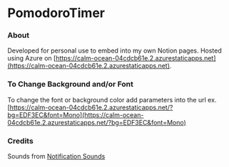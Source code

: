 # PomodoroTimer
### About
Developed for personal use to embed into my own Notion pages. Hosted using Azure on [https://calm-ocean-04cdcb61e.2.azurestaticapps.net](https://calm-ocean-04cdcb61e.2.azurestaticapps.net). 
### To Change Background and/or Font
To change the font or background color add parameters into the url ex. [https://calm-ocean-04cdcb61e.2.azurestaticapps.net/?bg=EDF3EC&font=Mono](https://calm-ocean-04cdcb61e.2.azurestaticapps.net/?bg=EDF3EC&font=Mono)
### Credits
Sounds from [Notification Sounds](https://notificationsounds.com/)
